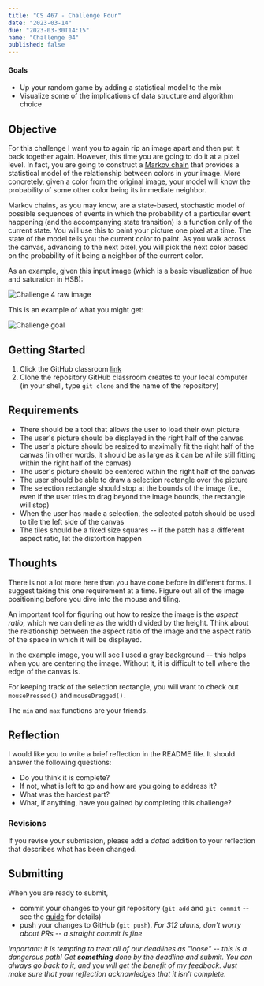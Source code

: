 ```yaml
---
title: "CS 467 - Challenge Four"
date: "2023-03-14"
due: "2023-03-30T14:15"
name: "Challenge 04"
published: false
---
```


#### Goals

- Up your random game by adding a statistical model to the mix
- Visualize some of the implications of data structure and algorithm choice



## Objective

For this challenge I want you to again rip an image apart and then put it back together again. However, this time you are going to do it at a pixel level. In fact, you are going to construct a [Markov chain](https://en.wikipedia.org/wiki/Markov_chain) that provides a statistical model of the relationship between colors in your image. More concretely, given a color from the original image, your model will know the probability of some other color being its immediate neighbor. 

Markov chains, as you may know, are a state-based, stochastic model of possible sequences of events in which the probability of a particular event happening (and the accompanying state transition) is a function only of the current state. You will use this to paint your picture one pixel at a time. The state of the model tells you the current color to paint. As you walk across the canvas, advancing to the next pixel, you will pick the next color based on the probability of it being a neighbor of the current color.

As an example, given this input image (which is a basic visualization of hue and saturation in HSB):

![Challenge 4 raw image](./challenge04/hsb_image.png)

This is an example of what you might get:

![Challenge goal](./challenge04/hsb_walk.png)





## Getting Started


1. Click the GitHub classroom [link]()
1. Clone the repository GitHub classroom creates to your local computer (in your shell, type `git clone` and the name of the repository)



## Requirements

- There should be a tool that allows the user to load their own picture
- The user's picture should be displayed in the right half of the canvas
- The user's picture should be resized to maximally fit the right half of the canvas (in other words, it should be as large as it can be while still fitting within the right half of the canvas)
- The user's picture should be centered within the right half of the canvas
- The user should be able to draw a selection rectangle over the picture
- The selection rectangle should stop at the bounds of the image (i.e., even if the user tries to drag beyond the image bounds, the rectangle will stop)
- When the user has made a selection, the selected patch should be used to tile the left side of the canvas
- The tiles should be a fixed size squares -- if the patch has a different aspect ratio, let the distortion happen



## Thoughts

There is not a lot more here than you have done before in different forms.  I suggest taking this one requirement at a time. Figure out all of the image positioning before you dive into the mouse and tiling. 

An important tool for figuring out how to resize the image is the _aspect ratio_, which we can define as the width divided by the height. Think about the relationship between the aspect ratio of the image and the aspect ratio of the space in which it will be displayed. 

In the example image, you will see I used a gray background -- this helps when you are centering the image. Without it, it is difficult to tell where the edge of the canvas is.

For keeping track of the selection rectangle, you will want to check out `mousePressed()` and `mouseDragged().`

The `min` and `max` functions are your friends. 


## Reflection

I would like you to write a brief reflection in the README file. It should answer the following questions:

- Do you think it is complete?
- If not, what is left to go and how are you going to address it?
- What was the hardest part?
- What, if anything, have you gained by completing this challenge?


### Revisions

If you revise your submission, please add a _dated_ addition to your reflection that describes what has been changed. 



## Submitting 

When you are ready to submit, 
- commit your changes to your git repository (`git add` and `git commit` -- see the [guide](../resources/git) for details)
- push your changes to GitHub (`git push`). _For 312 alums, don't worry about PRs -- a straight commit is fine_

_Important: it is tempting to treat all of our deadlines as "loose" -- this is a dangerous path! Get **something** done by the deadline and submit. You can always go back to it, and you will get the benefit of my feedback. Just make sure that your reflection acknowledges that it isn't complete._